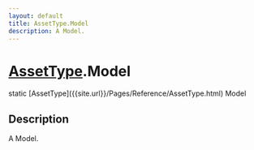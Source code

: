 ```yaml
---
layout: default
title: AssetType.Model
description: A Model.
---
```

# [AssetType]({{site.url}}/Pages/Reference/AssetType.html).Model

<div class='signature' markdown='1'>
static [AssetType]({{site.url}}/Pages/Reference/AssetType.html) Model
</div>

## Description
A Model.

